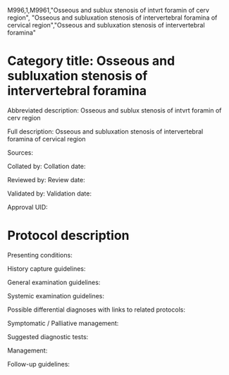 M996,1,M9961,"Osseous and sublux stenosis of intvrt foramin of cerv region", "Osseous and subluxation stenosis of intervertebral foramina of cervical region","Osseous and subluxation stenosis of intervertebral foramina"
# Category title: Osseous and subluxation stenosis of intervertebral foramina

Abbreviated description: Osseous and sublux stenosis of intvrt foramin of cerv region

Full description: Osseous and subluxation stenosis of intervertebral foramina of cervical region

Sources:

Collated by:
Collation date:

Reviewed by:
Review date:

Validated by:
Validation date:

Approval UID:

# Protocol description

Presenting conditions:

History capture guidelines:

General examination guidelines:

Systemic examination guidelines:

Possible differential diagnoses with links to related protocols:

Symptomatic / Palliative management:

Suggested diagnostic tests:

Management:

Follow-up guidelines:
